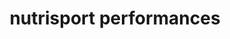 ---
title: "nutrisport performances"
url: /servon/nutrisport-performances/
shop: Nahrungsergänzung
---